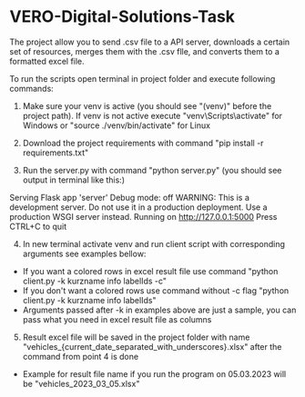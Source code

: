 # VERO-Digital-Solutions-Task
The project allow you to send .csv file to a API server, downloads a certain set of resources, 
merges them with the .csv flle, and converts them to a formatted excel file.

To run the scripts open terminal in project folder and execute following commands:

1. Make sure your venv is active (you should see "(venv)" before the project path). If venv is not active execute "venv\Scripts\activate" for Windows or "source ./venv/bin/activate" for Linux

2. Download the project requirements with command "pip install -r requirements.txt"

3. Run the server.py with command "python server.py" (you should see output in terminal like this:)

Serving Flask app 'server'
Debug mode: off
WARNING: This is a development server. Do not use it in a production deployment. Use a production WSGI server instead.
Running on http://127.0.0.1:5000
Press CTRL+C to quit

4. In new terminal activate venv and run client script with corresponding arguments see examples bellow:
- If you want a colored rows in excel result file use command "python client.py -k kurzname info labelIds -c"
- If you don't want a colored rows use command without -c flag "python client.py -k kurzname info labelIds"
- Arguments passed after -k in examples above are just a sample, you can pass what you need in excel result file as columns

5. Result excel file will be saved in the project folder with name "vehicles_{current_date_separated_with_underscores}.xlsx" after the command from point 4 is done
- Example for result file name if you run the program on 05.03.2023 will be "vehicles_2023_03_05.xlsx"
